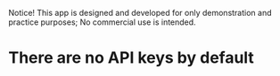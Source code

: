 Notice! This app is designed and developed for only demonstration and practice purposes; No commercial use is intended.

# There are no API keys by default
